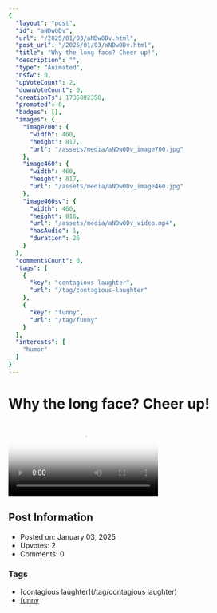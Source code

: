 ```yaml
---
{
  "layout": "post",
  "id": "aNDw0Dv",
  "url": "/2025/01/03/aNDw0Dv.html",
  "post_url": "/2025/01/03/aNDw0Dv.html",
  "title": "Why the long face? Cheer up!",
  "description": "",
  "type": "Animated",
  "nsfw": 0,
  "upVoteCount": 2,
  "downVoteCount": 0,
  "creationTs": 1735882350,
  "promoted": 0,
  "badges": [],
  "images": {
    "image700": {
      "width": 460,
      "height": 817,
      "url": "/assets/media/aNDw0Dv_image700.jpg"
    },
    "image460": {
      "width": 460,
      "height": 817,
      "url": "/assets/media/aNDw0Dv_image460.jpg"
    },
    "image460sv": {
      "width": 460,
      "height": 816,
      "url": "/assets/media/aNDw0Dv_video.mp4",
      "hasAudio": 1,
      "duration": 26
    }
  },
  "commentsCount": 0,
  "tags": [
    {
      "key": "contagious laughter",
      "url": "/tag/contagious-laughter"
    },
    {
      "key": "funny",
      "url": "/tag/funny"
    }
  ],
  "interests": [
    "humor"
  ]
}
---
```


# Why the long face? Cheer up!

<video controls playsinline loop poster="/assets/media/aNDw0Dv_image460.jpg">
  <source src="/assets/media/aNDw0Dv_video.mp4" type="video/mp4">
  Your browser does not support the video tag.
</video>

## Post Information

- Posted on: January 03, 2025
- Upvotes: 2
- Comments: 0

### Tags

- [contagious laughter](/tag/contagious laughter)
- [funny](/tag/funny)
